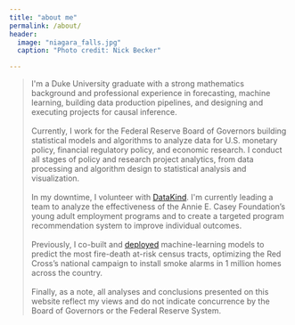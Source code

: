 ```yaml
---
title: "about me"
permalink: /about/
header:
  image: "niagara_falls.jpg"
  caption: "Photo credit: Nick Becker"

---
```


>I'm a Duke University graduate with a strong mathematics background and professional experience in forecasting, machine learning, building data production pipelines, and designing and executing projects for causal inference.<br><br>Currently, I work for the Federal Reserve Board of Governors building statistical models and algorithms to analyze data for U.S. monetary policy, financial regulatory policy, and economic research. I conduct all stages of policy and research project analytics, from data processing and algorithm design to statistical analysis and visualization.<br><br>In my downtime, I volunteer with [DataKind](http://www.datakind.org/). I'm currently leading a team to analyze the effectiveness of the Annie E. Casey Foundation’s young adult employment programs and to create a targeted program recommendation system to improve individual outcomes.<br><br>Previously, I co-built and [deployed](http://home-fire-risk.github.io/smoke_alarm_map/) machine-learning models to predict the most fire-death at-risk census tracts, optimizing the Red Cross’s national campaign to install smoke alarms in 1 million homes across the country.<br><br>Finally, as a note, all analyses and conclusions presented on this website reflect my views and do not indicate concurrence by the Board of Governors or the Federal Reserve System.



